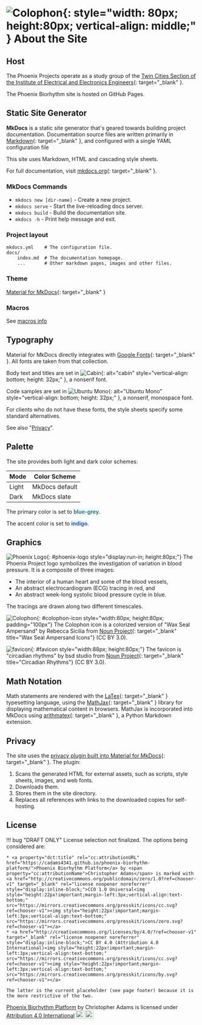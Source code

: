# ![Colophon](../images/colophon-2.png){: style="width: 80px; height:80px; vertical-align: middle;" } About the Site

## Host

The Phoenix Projects operate as a study group of the [Twin Cities Section of the Institute of Electrical and Electronics Engineers](http://www.tc-ieee.org){: target="_blank" }.

The Phoenix Biorhythm site is hosted on GitHub Pages.

## Static Site Generator

**MkDocs** is a static site generator that's geared towards building project documentation. Documentation source files are written primarily in [Markdown](https://www.markdownguide.org){: target="_blank" }, and configured with a single YAML configuration file

This site uses Markdown, HTML and cascading style sheets.

For full documentation, visit [mkdocs.org](https://www.mkdocs.org){: target="_blank" }.

### MkDocs Commands

* `mkdocs new [dir-name]` - Create a new project.
* `mkdocs serve` - Start the live-reloading docs server.
* `mkdocs build` - Build the documentation site.
* `mkdocs -h` - Print help message and exit.

### Project layout

```
mkdocs.yml    # The configuration file.
docs/
    index.md  # The documentation homepage.
    ...       # Other markdown pages, images and other files.
```

### Theme

[Material for MkDocs](https://squidfunk.github.io/mkdocs-material){: target="_blank" }

### Macros

See [macros info](macros-info.md)

## Typography

Material for MkDocs directly integrates with [Google Fonts](https://fonts.google.com/){: target="_blank" }. All fonts are taken from that collection.

Body text and titles are set in ![Cabin](../images/cabin.jpg){: alt="cabin" style="vertical-align: bottom; height: 32px;" }, a nonserif font. 

Code samples are set in ![Ubuntu Mono](../images/ubuntu-mono.jpg){: alt="Ubuntu Mono" style="vertical-align: bottom; height: 32px;" }, a nonserif, monospace font.

For clients who do not have these fonts, the style sheets specify some standard alternatives.

See also "[Privacy](#privacy)".

## Palette

The site provides both light and dark color schemes:

| Mode | Color Scheme |
| ---- | ------------ |
| Light | MkDocs default |
| Dark | MkDocs slate |

The primary color is set to <span style="color:#546d78; background-color: LightCyan; font-weight: bold;">blue-grey</span>.

The accent color is set to <span style="color:#4051b5; background-color: LightCyan; font-weight: bold;">indigo</span>.

## Graphics

![Phoenix Logo](../images/phoenix-mark-w-waves.png){: #phoenix-logo style="display:run-in; height:80px;"}
The Phoenix Project logo symbolizes the investigation of variation
in blood pressure. It is a composite of three images:

- The interior of a human heart and some of the blood vessels,
- An abstract electrocardiogram (ECG) tracing in red, and
- An abstract week-long systolic blood pressure cycle in blue.

The tracings are drawn along two different timescales.

![Colophon](../images/colophon-2.png){: #colophon-icon style="width:80px; height:80px; padding="100px"}
The Colophon icon is a colorized version of "Wax Seal Ampersand" by Rebecca Sicilia from [Noun Project](https://thenounproject.com/browse/icons/term/wax-seal-ampersand/){: target="_blank" title="Wax Seal Ampersand Icons"} (CC BY 3.0).

![favicon](../images/circadian-rhythms.png){: #favicon style="width:88px; height:80px;"}
The favicon is "circadian rhythms" by bsd studio from [Noun Project](https://thenounproject.com/browse/icons/term/circadian-rhythms/){: target="_blank" title="Circadian Rhythms"} (CC BY 3.0).

## Math Notation

Math statements are rendered with the [LaTex](https://en.wikibooks.org/wiki/LaTeX/Mathematics){: target="_blank" } typesetting language, using the [MathJax](https://squidfunk.github.io/mkdocs-material/reference/math/){: target="_blank" } library for displaying mathematical content in browsers. MathJax is incorporated into MkDocs using [arithmatex](https://facelessuser.github.io/pymdown-extensions/extensions/arithmatex/){: target="_blank" }, a Python Markdown extension.

## Privacy

The site uses the [privacy plugin built into Material for MkDocs](https://squidfunk.github.io/mkdocs-material/plugins/privacy/){: target="_blank" }. The plugin:

1. Scans the generated HTML for external assets, such as scripts, style sheets, images, and web fonts.
2. Downloads them.
3. Stores them in the site directory.
4. Replaces all references with links to the downloaded copies for self-hosting.

## License

!!! bug "DRAFT ONLY"
    License selection not finalized. The options being considered are:

    * <a property="dct:title" rel="cc:attributionURL" href="https://cadams4341.github.io/phoenix-biorhythm-platform/">Phoenix Biorhythm Platform</a> by <span property="cc:attributionName">Christopher Adams</span> is marked with <a href="http://creativecommons.org/publicdomain/zero/1.0?ref=chooser-v1" target="_blank" rel="license noopener noreferrer" style="display:inline-block;">CC0 1.0 Universal<img style="height:22px!important;margin-left:3px;vertical-align:text-bottom;" src="https://mirrors.creativecommons.org/presskit/icons/cc.svg?ref=chooser-v1"><img style="height:22px!important;margin-left:3px;vertical-align:text-bottom;" src="https://mirrors.creativecommons.org/presskit/icons/zero.svg?ref=chooser-v1"></a>
    * <a href="http://creativecommons.org/licenses/by/4.0/?ref=chooser-v1" target="_blank" rel="license noopener noreferrer" style="display:inline-block;">CC BY 4.0 (Attribution 4.0 International)<img style="height:22px!important;margin-left:3px;vertical-align:text-bottom;" src="https://mirrors.creativecommons.org/presskit/icons/cc.svg?ref=chooser-v1"><img style="height:22px!important;margin-left:3px;vertical-align:text-bottom;" src="https://mirrors.creativecommons.org/presskit/icons/by.svg?ref=chooser-v1"></a>

    The latter is the current placeholder (see page footer) because it is the more restrictive of the two.

<p xmlns:cc="http://creativecommons.org/ns#" xmlns:dct="http://purl.org/dc/terms/"><a property="dct:title" rel="cc:attributionURL" href="https://cadam4341.github.io/phoenix-biorhythm-platform">Phoenix Biorhythm Platform</a> by <span property="cc:attributionName">Christopher Adams</span> is licensed under <a href="http://creativecommons.org/licenses/by/4.0/?ref=chooser-v1" target="_blank" rel="license noopener noreferrer" style="display:inline-block;">Attribution 4.0 International<img style="height:22px!important;margin-left:3px;vertical-align:text-bottom;" src="https://mirrors.creativecommons.org/presskit/icons/cc.svg?ref=chooser-v1"><img style="height:22px!important;margin-left:3px;vertical-align:text-bottom;" src="https://mirrors.creativecommons.org/presskit/icons/by.svg?ref=chooser-v1"></a></p>
